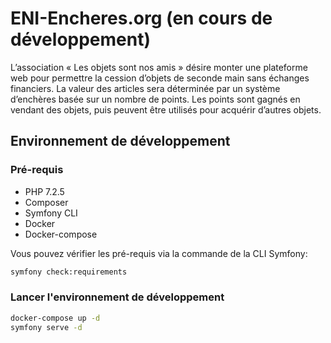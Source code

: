 # ENI-Encheres.org (en cours de développement)

L’association « Les objets sont nos amis » désire monter une plateforme web pour permettre
la cession d’objets de seconde main sans échanges financiers. La valeur des articles sera
déterminée par un système d’enchères basée sur un nombre de points. Les points sont
gagnés en vendant des objets, puis peuvent être utilisés pour acquérir d’autres objets.

## Environnement de développement

### Pré-requis

- PHP 7.2.5
- Composer
- Symfony CLI
- Docker
- Docker-compose

Vous pouvez vérifier les pré-requis via la commande de la CLI Symfony:

```bash
symfony check:requirements
```

### Lancer l'environnement de développement

```bash
docker-compose up -d
symfony serve -d
```
